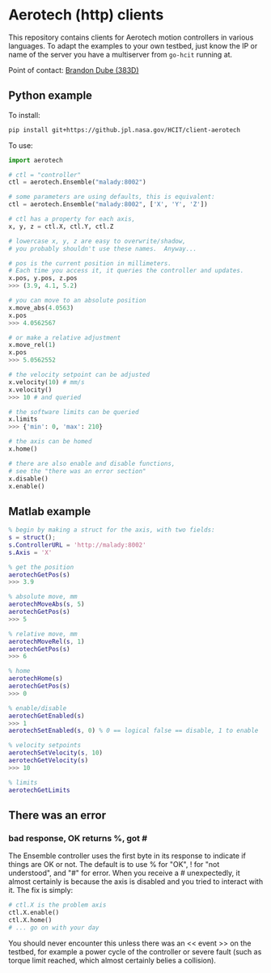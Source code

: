 # Aerotech (http) clients

This repository contains clients for Aerotech motion controllers in various languages.  To adapt the examples to your own testbed, just know the IP or name of the server you have a multiserver from `go-hcit` running at.

Point of contact: [Brandon Dube (383D)](mailto:brandon.dube@jpl.nasa.gov)

## Python example

To install:
```sh
pip install git+https://github.jpl.nasa.gov/HCIT/client-aerotech
```

To use:

```python
import aerotech

# ctl = "controller"
ctl = aerotech.Ensemble("malady:8002")

# some parameters are using defaults, this is equivalent:
ctl = aerotech.Ensemble("malady:8002", ['X', 'Y', 'Z'])

# ctl has a property for each axis,
x, y, z = ctl.X, ctl.Y, ctl.Z

# lowercase x, y, z are easy to overwrite/shadow,
# you probably shouldn't use these names.  Anyway...

# pos is the current position in millimeters.
# Each time you access it, it queries the controller and updates.
x.pos, y.pos, z.pos
>>> (3.9, 4.1, 5.2)

# you can move to an absolute position
x.move_abs(4.0563)
x.pos
>>> 4.0562567

# or make a relative adjustment
x.move_rel(1)
x.pos
>>> 5.0562552

# the velocity setpoint can be adjusted
x.velocity(10) # mm/s
x.velocity()
>>> 10 # and queried

# the software limits can be queried
x.limits
>>> {'min': 0, 'max': 210}

# the axis can be homed
x.home()

# there are also enable and disable functions,
# see the "there was an error section"
x.disable()
x.enable()
```


## Matlab example

```matlab
% begin by making a struct for the axis, with two fields:
s = struct();
s.ControllerURL = 'http://malady:8002'
s.Axis = 'X'

% get the position
aerotechGetPos(s)
>>> 3.9

% absolute move, mm
aerotechMoveAbs(s, 5)
aerotechGetPos(s)
>>> 5

% relative move, mm
aerotechMoveRel(s, 1)
aerotechGetPos(s)
>>> 6

% home
aerotechHome(s)
aerotechGetPos(s)
>>> 0

% enable/disable
aerotechGetEnabled(s)
>>> 1
aerotechSetEnabled(s, 0) % 0 == logical false == disable, 1 to enable

% velocity setpoints
aerotechSetVelocity(s, 10)
aerotechGetVelocity(s)
>>> 10

% limits
aerotechGetLimits
```

## There was an error

### bad response, OK returns %, got \#

The Ensemble controller uses the first byte in its response to indicate if things are OK or not.
The default is to use % for "OK", ! for "not understood", and "#" for error.
When you receive a # unexpectedly, it almost certainly is because the axis is disabled and you tried to interact with it.
The fix is simply:

```python
# ctl.X is the problem axis
ctl.X.enable()
ctl.X.home()
# ... go on with your day
```

You should never encounter this unless there was an << event >> on the testbed, for example a power cycle of the controller
or severe fault (such as torque limit reached, which almost certainly belies a collision).
